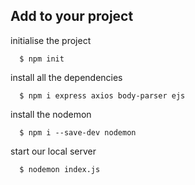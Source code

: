 ## Add to your project

initialise the project
```shell
  $ npm init
```

install all the dependencies
```shell
  $ npm i express axios body-parser ejs
```

install the nodemon 
```shell
  $ npm i --save-dev nodemon
```

start our local server
```shell
  $ nodemon index.js
```
